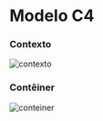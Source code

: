 # Modelo C4
### Contexto
![contexto](https://github.com/user-attachments/assets/f625969e-da39-4820-8bb3-0a6b6a9b20c6)

### Contêiner
![conteiner](https://github.com/user-attachments/assets/3a295269-b1ba-4b1f-968a-7462f862ba67)

